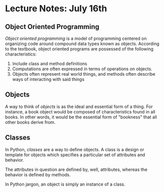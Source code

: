 # Lecture Notes: July 16th

## Object Oriented Programming
*Object oriented programming*  is a model of programming centered on organizing code around compound data types known as objects. According to the textbook, object oriented programs are possessed of the following characteristics:
1. Include class and method definitions
2. Computations are often expressed in terms of operations on objects.
3. Objects often represent real world things, and methods often describe ways of interacting with said things

## Objects
A way to think of *objects* is as the ideal and essential form of a thing. For instance, a book object would be composed of characteristics found in all books. In other words, it would be the essential form of "bookness" that all other books derive from.

## Classes
In Python, *classes* are a way to define objects. A class is a design or template for objects which specifies a particular set of attributes and behavior.

The attributes in question are defined by, well, attributes, whereas the behavior is defined by methods.

In Python jargon, an object is simply an instance of a class.
